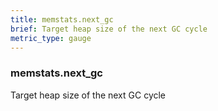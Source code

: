 ```yaml
---
title: memstats.next_gc
brief: Target heap size of the next GC cycle
metric_type: gauge
---
```

### memstats.next_gc

Target heap size of the next GC cycle